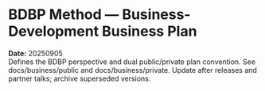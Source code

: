 # BDBP Method — Business-Development Business Plan
**Date:** 20250905  
Defines the BDBP perspective and dual public/private plan convention.  See docs/business/public and docs/business/private.  Update after releases and partner talks; archive superseded versions.